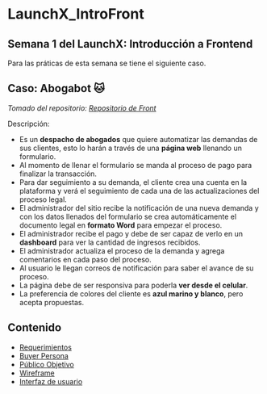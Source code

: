 # LaunchX_IntroFront
## Semana 1 del LaunchX: Introducción a Frontend

Para las práticas de esta semana se tiene el siguiente caso.

## Caso: Abogabot 🐱
*Tomado del repositorio: [Repositorio de Front](https://github.com/LaunchX-InnovaccionVirtual/FrontEnd-Mision/tree/main/01%20-%20INTRO/practicas)*

Descripción:

- Es un **despacho de abogados** que quiere automatizar las demandas de sus clientes, esto lo harán a través de una **página web** llenando un formulario.
- Al momento de llenar el formulario se manda al proceso de pago para finalizar la transacción.
- Para dar seguimiento a su demanda, el cliente crea una cuenta en la plataforma y verá el seguimiento de cada una de las actualizaciones del proceso legal.
- El administrador del sitio recibe la notificación de una nueva demanda y con los datos llenados del formulario se crea automáticamente el documento legal en **formato Word** para empezar el proceso.
- El administrador recibe el pago y debe de ser capaz de verlo en un **dashboard** para ver la cantidad de ingresos recibidos.
- El administrador actualiza el proceso de la demanda y agrega comentarios en cada paso del proceso.
- Al usuario le llegan correos de notificación para saber el avance de su proceso.
- La página debe de ser responsiva para poderla **ver desde el celular**.
- La preferencia de colores del cliente es **azul marino y blanco**, pero acepta propuestas.

## Contenido
- [Requerimientos](https://github.com/semilun4/LaunchX_IntroFront/blob/main/Requerimientos.doc)
- [Buyer Persona](https://github.com/semilun4/LaunchX_IntroFront/blob/main/Buyer_Persona.pdf)
- [Público Objetivo](https://github.com/semilun4/LaunchX_IntroFront/blob/main/Público_Objetivo.md)
- [Wireframe](https://github.com/semilun4/LaunchX_IntroFront/blob/main/Wireframe.pdf)
- [Interfaz de usuario](https://github.com/semilun4/LaunchX_IntroFront/blob/main/UI.md)

